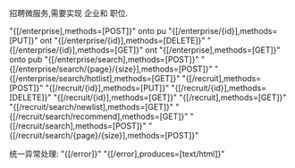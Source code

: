 
招聘微服务,需要实现 企业和 职位.


 "{[/enterprise],methods=[POST]}" onto pu
 "{[/enterprise/{id}],methods=[PUT]}" ont
 "{[/enterprise/{id}],methods=[DELETE]}"
 "{[/enterprise/{id}],methods=[GET]}" ont
 "{[/enterprise],methods=[GET]}" onto pub
 "{[/enterprise/search],methods=[POST]}" 
 "{[/enterprise/search/{page}/{size}],methods=[POST]}"
 "{[/enterprise/search/hotlist],methods=[GET]}"
 "{[/recruit],methods=[POST]}" 
 "{[/recruit/{id}],methods=[PUT]}" 
 "{[/recruit/{id}],methods=[DELETE]}" 
 "{[/recruit/{id}],methods=[GET]}" 
 "{[/recruit],methods=[GET]}"
 "{[/recruit/search/newlist],methods=[GET]}"
 "{[/recruit/search/recommend],methods=[GET]}" 
 "{[/recruit/search],methods=[POST]}" 
 "{[/recruit/search/{page}/{size}],methods=[POST]}" 

统一异常处理: 
 "{[/error]}" 
 "{[/error],produces=[text/html]}" 
